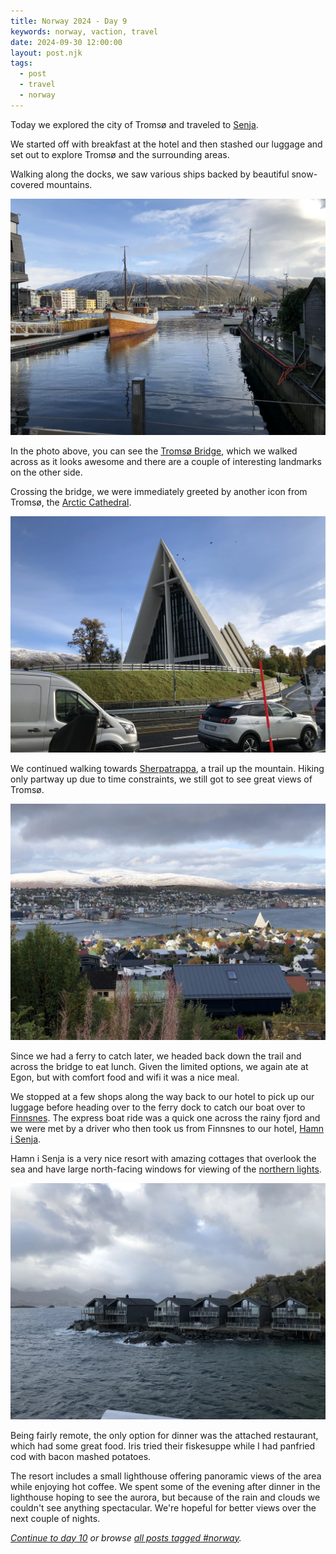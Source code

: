 ```yaml
---
title: Norway 2024 - Day 9
keywords: norway, vaction, travel
date: 2024-09-30 12:00:00
layout: post.njk
tags:
  - post
  - travel
  - norway
---
```


Today we explored the city of Tromsø and traveled to [Senja](https://en.wikipedia.org/wiki/Senja).

We started off with breakfast at the hotel and then stashed our luggage and set out to explore Tromsø and the surrounding areas.

Walking along the docks, we saw various ships backed by beautiful snow-covered mountains.

![View from the docks in Tromsø, Norway](/media/images/norway2024/tromso-docks.webp)

In the photo above, you can see the [Tromsø Bridge](https://en.wikipedia.org/wiki/Tromsø_Bridge), which we walked across as it looks awesome and there are a couple of interesting landmarks on the other side.

Crossing the bridge, we were immediately greeted by another icon from Tromsø, the [Arctic Cathedral](https://en.wikipedia.org/wiki/Arctic_Cathedral).

![The Arctic Cathedral in Tromsø, Norway](/media/images/norway2024/tromso-arctic-cathedral.webp)

We continued walking towards [Sherpatrappa](https://www.visitnorway.com/listings/the-sherpa-stairs-in-tromsø/274222/), a trail up the mountain. Hiking only partway up due to time constraints, we still got to see great views of Tromsø.

![View of Tromsø from Sherpatrappa in Tromsdalen, Norway](/media/images/norway2024/tromso-view.webp)

Since we had a ferry to catch later, we headed back down the trail and across the bridge to eat lunch. Given the limited options, we again ate at Egon, but with comfort food and wifi it was a nice meal.

We stopped at a few shops along the way back to our hotel to pick up our luggage before heading over to the ferry dock to catch our boat over to [Finnsnes](https://en.wikipedia.org/wiki/Finnsnes). The express boat ride was a quick one across the rainy fjord and we were met by a driver who then took us from Finnsnes to our hotel, [Hamn i Senja](https://www.hamnisenja.no).

Hamn i Senja is a very nice resort with amazing cottages that overlook the sea and have large north-facing windows for viewing of the [northern lights](https://en.wikipedia.org/wiki/Aurora).

![Hamn i Senja cottages along the sea in Senja, Norway](/media/images/norway2024/hamn-i-senja.webp)

Being fairly remote, the only option for dinner was the attached restaurant, which had some great food. Iris tried their fiskesuppe while I had panfried cod with bacon mashed potatoes.

The resort includes a small lighthouse offering panoramic views of the area while enjoying hot coffee. We spent some of the evening after dinner in the lighthouse hoping to see the aurora, but because of the rain and clouds we couldn't see anything spectacular. We're hopeful for better views over the next couple of nights.

_[Continue to day 10](/blog/norway-2024-day-10/) or browse [all posts tagged #norway](/tags/norway/)._
